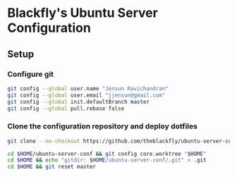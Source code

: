 # Blackfly's Ubuntu Server Configuration

## Setup

### Configure git

```bash
git config --global user.name "Jensun Ravichandran"
git config --global user.email "jjensun@gmail.com"
git config --global init.defaultBranch master
git config --global pull.rebase false
```

### Clone the configuration repository and deploy dotfiles

```bash
git clone --no-checkout https://github.com/theblackfly/ubuntu-server-conf.git $HOME/ubuntu-server-conf

cd $HOME/ubuntu-server-conf && git config core.worktree "$HOME"
cd $HOME && echo "gitdir: $HOME/ubuntu-server-conf/.git" > .git
cd $HOME && git reset master
```
